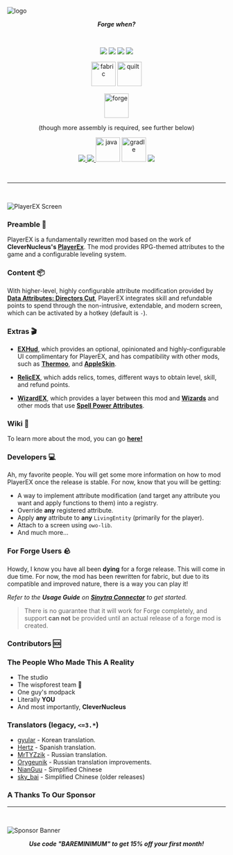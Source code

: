 ![logo](https://cdn.modrinth.com/data/cached_images/f8dd730cf295dc3a449337df81cc47e010eddf3e.png)

<p style="text-align: center"><b><i>Forge when?</i></b></p>

<br>

<p style="text-align: center">
    <img src="https://img.shields.io/badge/MIT-MIT?style=for-the-badge&label=LICENCE&labelColor=582b11&color=a48350&link=https%3A%2F%2Fgithub.com%2FBareMinimumStudios%2Fplayerex%2Fblob%2F1.20.1%2Fmain%2FLICENSEe">
    <img src="https://img.shields.io/github/stars/BareMinimumStudios/playerex?style=for-the-badge&logo=github&color=faa526&link=https%3A%2F%2Fgithub.com%2FBareMinimumStudios%2Fplayerex%2Fstargazers">
    <img src="https://img.shields.io/github/forks/BareMinimumStudios/playerex?style=for-the-badge&logo=github&color=fa9256&link=https%3A%2F%2Fgithub.com%2FBareMinimumStudios%2Fplayerex%2Fforks">
    <img src="https://img.shields.io/github/issues/BareMinimumStudios/playerex?style=for-the-badge&logo=github&label=ISSUES&link=https%3A%2F%2Fgithub.com%2FBareMinimumStudios%2Fplayerex%2Fissues">  
</p>

<p style="text-align: center">
    <img alt="fabric" height="56" src="https://cdn.jsdelivr.net/npm/@intergrav/devins-badges@3/assets/cozy/supported/fabric_vector.svg">
    <img alt="quilt" height="56" src="https://cdn.jsdelivr.net/npm/@intergrav/devins-badges@3/assets/cozy/supported/quilt_vector.svg">
</p>

<p style="text-align: center">
    <img alt="forge" height="56" src="https://cdn.jsdelivr.net/npm/@intergrav/devins-badges@3/assets/cozy/supported/forge_vector.svg">
</p>
<p style="text-align: center">(though more assembly is required, see further below)</p>

<p style="text-align: center">
    <a href="https://bareminimumstudios.github.io/Bare-Minimum-Docs/">
        <img src="https://cdn.jsdelivr.net/npm/@intergrav/devins-badges@3/assets/cozy/documentation/generic_vector.svg">
    </a>
    <a href="https://github.com/BareMinimumStudios/playerex">
        <img src="https://cdn.jsdelivr.net/npm/@intergrav/devins-badges@3/assets/cozy/available/github_vector.svg">
    </a>
    <img alt="java" height="56" src="https://cdn.jsdelivr.net/npm/@intergrav/devins-badges@3/assets/cozy/built-with/java_vector.svg">
    <img alt="gradle" height="56" src="https://cdn.jsdelivr.net/npm/@intergrav/devins-badges@3/assets/cozy/built-with/gradle_vector.svg">
    <a href="https://discord.gg/pcRw79hwey">
        <img src="https://cdn.jsdelivr.net/npm/@intergrav/devins-badges@3/assets/cozy/social/discord-plural_vector.svg">
    </a>
</p>

<br>

_________________

<br>

![PlayerEX Screen](https://i.imgur.com/cLFiVeD.png)

### Preamble 📝

PlayerEX is a fundamentally rewritten mod based on the work of **CleverNucleus's [PlayerEx](https://modrinth.com/mod/playerex)**. The mod provides RPG-themed attributes to the game and a configurable leveling system.

### Content 📦

With higher-level, highly configurable attribute modification provided by **[Data Attributes: Directors Cut](https://www.curseforge.com/minecraft/mc-mods/data-attributes-directors-cut)**, PlayerEX integrates skill and refundable points to spend through the non-intrusive, extendable, and modern screen, which can be activated by a hotkey (default is `-`).

### Extras 🎬

- **[EXHud](https://modrinth.com/mod/exhud-directors-cut)**, which provides an optional, opinionated and highly-configurable UI complimentary for PlayerEX, and has compatibility with other mods, such as [**Thermoo**](https://modrinth.com/mod/thermoo), and [**AppleSkin**](https://modrinth.com/mod/appleskin).

- **[RelicEX](https://modrinth.com/mod/relicex-directors-cut)**, which adds relics, tomes, different ways to obtain level, skill, and refund points.

- **[WizardEX](https://modrinth.com/mod/wizardex-directors-cut)**, which provides a layer between this mod and **[Wizards](https://modrinth.com/mod/wizards)** and other mods that use **[Spell Power Attributes](https://modrinth.com/mod/spell-power)**.

### Wiki 📑

To learn more about the mod, you can go **[here!](https://bareminimumstudios.github.io/Bare-Minimum-Docs/)**

### Developers 💻

Ah, my favorite people. You will get some more information on how to mod PlayerEX once the release is stable. For now, know that you will be getting:

- A way to implement attribute modification (and target any attribute you want and apply functions to them) into a registry.
- Override **any** registered attribute.
- Apply **any** attribute to **any** `LivingEntity` (primarily for the player).
- Attach to a screen using `owo-lib`.
- And much more...

### For Forge Users 🪨

Howdy, I know you have all been **dying** for a forge release. This will come in due time. For now, the mod has been rewritten for fabric, but due to its compatible and improved nature, there is a way you can play it!

*Refer to the **Usage Guide** on [**Sinytra Connector**](https://modrinth.com/mod/connector) to get started.*

> There is no guarantee that it will work for Forge completely, and support **can not** be provided until an actual release of a forge mod is created.

### Contributors 🆘

### The People Who Made This A Reality

- The studio
- The wispforest team 💖
- One guy's modpack
- Literally **YOU**
- And most importantly, **CleverNucleus**

### Translators (legacy, `<=3.*`)

- [gyular](https://github.com/gyular) - Korean translation.
- [Hertz](https://github.com/elhertz) - Spanish translation.
- [MrTYZzik](https://github.com/MrTYZzik) - Russian translation.
- [Orygeunik](https://github.com/Orygeunik) - Russian translation improvements.
- [NianGuu](https://github.com/NianGuu) - Simplified Chinese
- [sky_bai](https://github.com/a1640727878) - Simplified Chinese (older releases)

### A Thanks To Our Sponsor

---

</br>

<p><img src="https://i.imgur.com/V38aMzY.png" alt="Sponsor Banner"/></p>
<p style="text-align: center">
    <i><b>Use code &quot;BAREMINIMUM&quot; to get 15% off your first month!</b></i>
</p>
